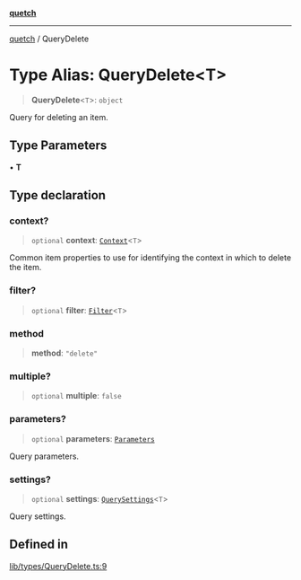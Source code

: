 [**quetch**](../README.md)

***

[quetch](../README.md) / QueryDelete

# Type Alias: QueryDelete\<T\>

> **QueryDelete**\<`T`\>: `object`

Query for deleting an item.

## Type Parameters

• **T**

## Type declaration

### context?

> `optional` **context**: [`Context`](Context.md)\<`T`\>

Common item properties to use for identifying the context in which to delete the item.

### filter?

> `optional` **filter**: [`Filter`](Filter.md)\<`T`\>

### method

> **method**: `"delete"`

### multiple?

> `optional` **multiple**: `false`

### parameters?

> `optional` **parameters**: [`Parameters`](Parameters.md)

Query parameters.

### settings?

> `optional` **settings**: [`QuerySettings`](QuerySettings.md)\<`T`\>

Query settings.

## Defined in

[lib/types/QueryDelete.ts:9](https://github.com/nevoland/quetch/blob/5d54d23c7450a0f85309e15fdf3a25ea832b3452/lib/types/QueryDelete.ts#L9)
